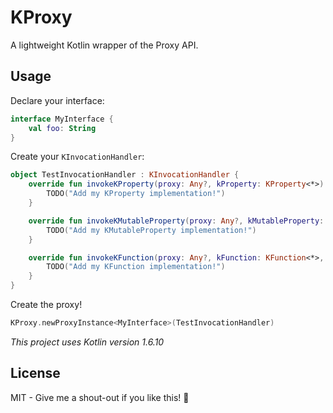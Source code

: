 # KProxy

A lightweight Kotlin wrapper of the Proxy API.

## Usage

Declare your interface:

```kotlin
interface MyInterface {
    val foo: String
}
```

Create your `KInvocationHandler`:

```kotlin
object TestInvocationHandler : KInvocationHandler {
    override fun invokeKProperty(proxy: Any?, kProperty: KProperty<*>): Any? {
        TODO("Add my KProperty implementation!")
    }

    override fun invokeKMutableProperty(proxy: Any?, kMutableProperty: KMutableProperty<*>, value: Any?): Any? {
        TODO("Add my KMutableProperty implementation!")
    }

    override fun invokeKFunction(proxy: Any?, kFunction: KFunction<*>, args: Array<out Any?>?): Any? {
        TODO("Add my KFunction implementation!")
    }
}
```

Create the proxy!

```kotlin
KProxy.newProxyInstance<MyInterface>(TestInvocationHandler)
```

*This project uses Kotlin version 1.6.10*

## License

MIT - Give me a shout-out if you like this! 🚀
